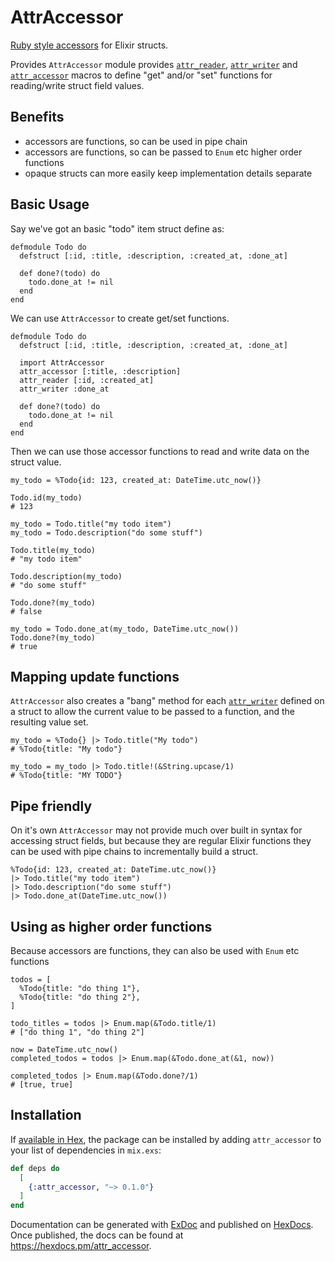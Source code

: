 # AttrAccessor

[Ruby style accessors](https://ruby-doc.org/docs/ruby-doc-bundle/UsersGuide/rg/accessors.html) for Elixir structs.

Provides `AttrAccessor` module provides [`attr_reader`](`AttrAccessor.attr_reader/1`), [`attr_writer`](`AttrAccessor.attr_writer/1`) and [`attr_accessor`](`AttrAccessor.attr_accessor/1`) macros to define "get" and/or "set" functions for reading/write struct field values.

## Benefits
- accessors are functions, so can be used in pipe chain
- accessors are functions, so can be passed to `Enum` etc higher order functions
- opaque structs can more easily keep implementation details separate

## Basic Usage

Say we've got an basic "todo" item struct define as:

    defmodule Todo do
      defstruct [:id, :title, :description, :created_at, :done_at]

      def done?(todo) do
        todo.done_at != nil
      end
    end

We can use `AttrAccessor` to create get/set functions.

    defmodule Todo do
      defstruct [:id, :title, :description, :created_at, :done_at]

      import AttrAccessor
      attr_accessor [:title, :description]
      attr_reader [:id, :created_at]
      attr_writer :done_at

      def done?(todo) do
        todo.done_at != nil
      end
    end

Then we can use those accessor functions to read and write data on the struct value.

    my_todo = %Todo{id: 123, created_at: DateTime.utc_now()}

    Todo.id(my_todo)
    # 123

    my_todo = Todo.title("my todo item")
    my_todo = Todo.description("do some stuff")

    Todo.title(my_todo)
    # "my todo item"

    Todo.description(my_todo)
    # "do some stuff"

    Todo.done?(my_todo)
    # false

    my_todo = Todo.done_at(my_todo, DateTime.utc_now())
    Todo.done?(my_todo)
    # true

## Mapping update functions

`AttrAccessor` also creates a "bang" method for each [`attr_writer`](`AttrAccessor.attr_writer/1`) defined on a struct to allow the current value to be passed to a function, and the resulting value set.

    my_todo = %Todo{} |> Todo.title("My todo")
    # %Todo{title: "My todo"}

    my_todo = my_todo |> Todo.title!(&String.upcase/1)
    # %Todo{title: "MY TODO"}

## Pipe friendly

On it's own `AttrAccessor` may not provide much over built in syntax for accessing struct fields, but because they are regular Elixir functions they can be used with pipe chains to incrementally build a struct.

    %Todo{id: 123, created_at: DateTime.utc_now()}
    |> Todo.title("my todo item")
    |> Todo.description("do some stuff")
    |> Todo.done_at(DateTime.utc_now())

## Using as higher order functions

Because accessors are functions, they can also be used with `Enum` etc functions

    todos = [
      %Todo{title: "do thing 1"},
      %Todo{title: "do thing 2"},
    ]

    todo_titles = todos |> Enum.map(&Todo.title/1)
    # ["do thing 1", "do thing 2"]

    now = DateTime.utc_now()
    completed_todos = todos |> Enum.map(&Todo.done_at(&1, now))

    completed_todos |> Enum.map(&Todo.done?/1)
    # [true, true]

## Installation

If [available in Hex](https://hex.pm/docs/publish), the package can be installed
by adding `attr_accessor` to your list of dependencies in `mix.exs`:

```elixir
def deps do
  [
    {:attr_accessor, "~> 0.1.0"}
  ]
end
```

Documentation can be generated with [ExDoc](https://github.com/elixir-lang/ex_doc)
and published on [HexDocs](https://hexdocs.pm). Once published, the docs can
be found at <https://hexdocs.pm/attr_accessor>.

